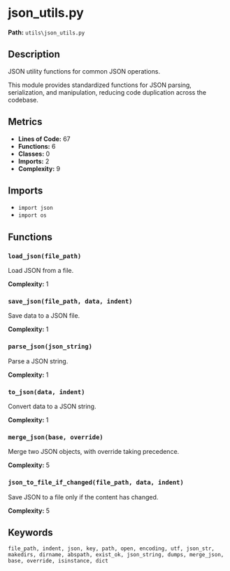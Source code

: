 # json_utils.py

**Path:** `utils\json_utils.py`

## Description

JSON utility functions for common JSON operations.

This module provides standardized functions for JSON parsing, serialization,
and manipulation, reducing code duplication across the codebase.

## Metrics

- **Lines of Code:** 67
- **Functions:** 6
- **Classes:** 0
- **Imports:** 2
- **Complexity:** 9

## Imports

- `import json`
- `import os`

## Functions

### `load_json(file_path)`

Load JSON from a file.

**Complexity:** 1

### `save_json(file_path, data, indent)`

Save data to a JSON file.

**Complexity:** 1

### `parse_json(json_string)`

Parse a JSON string.

**Complexity:** 1

### `to_json(data, indent)`

Convert data to a JSON string.

**Complexity:** 1

### `merge_json(base, override)`

Merge two JSON objects, with override taking precedence.

**Complexity:** 5

### `json_to_file_if_changed(file_path, data, indent)`

Save JSON to a file only if the content has changed.

**Complexity:** 5

## Keywords

`file_path, indent, json, key, path, open, encoding, utf, json_str, makedirs, dirname, abspath, exist_ok, json_string, dumps, merge_json, base, override, isinstance, dict`

